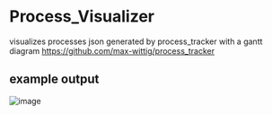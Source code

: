 # Process_Visualizer

visualizes processes json generated by process_tracker with a gantt diagram
https://github.com/max-wittig/process_tracker

## example output
![image](https://user-images.githubusercontent.com/6639323/31406888-42e4c0b4-ae03-11e7-8b62-93d6a7d1851e.png)


